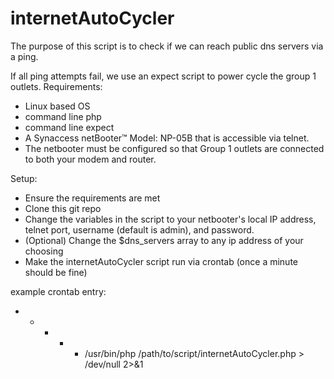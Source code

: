 # internetAutoCycler
The purpose of this script is to check if we can reach public dns servers via a ping.

If all ping attempts fail, we use an expect script to power cycle the group 1 outlets. 
Requirements:
* Linux based OS
* command line php
* command line expect
* A Synaccess netBooter™ Model: NP-05B that is accessible via telnet.
* The netbooter must be configured so that Group 1 outlets are connected to both your modem and router.
 
Setup:
* Ensure the requirements are met
* Clone this git repo
* Change the variables in the script to your netbooter's local IP address, telnet port, username (default is admin), and password.
* (Optional) Change the $dns_servers array to any ip address of your choosing
* Make the internetAutoCycler script run via crontab (once a minute should be fine)
 
example crontab entry: 
* * * * * /usr/bin/php /path/to/script/internetAutoCycler.php > /dev/null 2>&1
